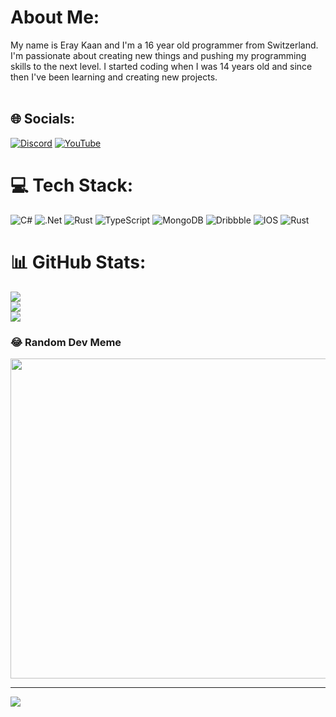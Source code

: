 # About Me:
My name is Eray Kaan and I'm a 16 year old programmer from Switzerland. I'm passionate about creating new things and pushing my programming skills to the next level. I started coding when I was 14 years old and since then I've been learning and creating new projects.<br><br>


## 🌐 Socials:
[![Discord](https://img.shields.io/badge/Discord-%237289DA.svg?logo=discord&logoColor=white)](https://discord.gg/H4mburger#0590) [![YouTube](https://img.shields.io/badge/YouTube-%23FF0000.svg?logo=YouTube&logoColor=white)](https://youtube.com/@https://www.youtube.com/@h4murger926) 

# 💻 Tech Stack:
![C#](https://img.shields.io/badge/c%23-%23239120.svg?style=for-the-badge&logo=c-sharp&logoColor=white) ![.Net](https://img.shields.io/badge/.NET-5C2D91?style=for-the-badge&logo=.net&logoColor=white) 
![Rust](https://img.shields.io/badge/rust-%23000000.svg?style=for-the-badge&logo=rust&logoColor=white) ![TypeScript](https://img.shields.io/badge/typescript-%23007ACC.svg?style=for-the-badge&logo=typescript&logoColor=white)
![MongoDB](https://img.shields.io/badge/MongoDB-%234ea94b.svg?style=for-the-badge&logo=mongodb&logoColor=white) ![Dribbble](https://img.shields.io/badge/Dribbble-EA4C89?style=for-the-badge&logo=dribbble&logoColor=white) ![IOS](https://img.shields.io/badge/IOS-%2320232a.svg?style=for-the-badge&logo=apple&logoColor=white) ![Rust](https://img.shields.io/badge/c%23-%23239120.svg?style=for-the-badge&logo=c-sharp&logoColor=white)


# 📊 GitHub Stats:
![](https://github-readme-stats.vercel.app/api?username=ErayKaan123&theme=swift&hide_border=false&include_all_commits=true&count_private=true)<br/>
![](https://github-readme-streak-stats.herokuapp.com/?user=ErayKaan123&theme=swift&hide_border=false)<br/>
![](https://github-readme-stats.vercel.app/api/top-langs/?username=ErayKaan123&theme=swift&hide_border=false&include_all_commits=true&count_private=true&layout=compact)

### 😂 Random Dev Meme
<img src="https://rm.up.railway.app/" width="512px"/>

---
[![](https://visitcount.itsvg.in/api?id=ErayKaan123&icon=0&color=12)](https://visitcount.itsvg.in)

<!-- Proudly created with GPRM ( https://gprm.itsvg.in ) -->
